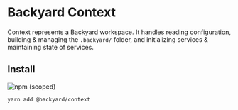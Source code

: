 # Backyard Context
Context represents a Backyard workspace. It handles reading configuration, building & managing the `.backyard/` folder, and initializing services & maintaining state of services.

## Install
![npm (scoped)](https://img.shields.io/npm/v/@backyard/context)

```
yarn add @backyard/context
```

